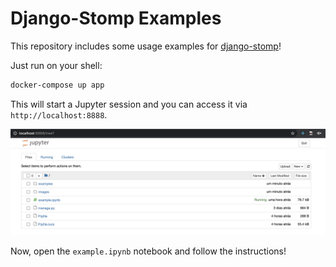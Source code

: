 # Django-Stomp Examples

This repository includes some usage examples for [django-stomp](https://github.com/juntossomosmais/django-stomp)!

Just run on your shell:

```sh
docker-compose up app
```

This will start a Jupyter session and you can access it via `http://localhost:8888`.

![Jupyter](images/jupyter.png)

Now, open the `example.ipynb` notebook and follow the instructions!
